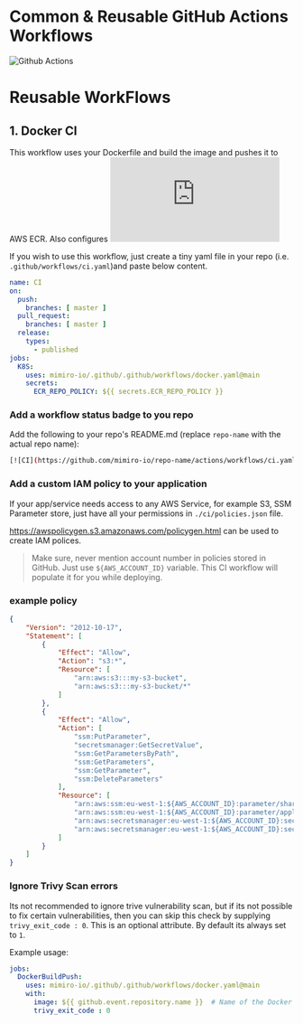 
# Common & Reusable GitHub Actions Workflows

![Github Actions](https://avatars.githubusercontent.com/u/44036562?s=200&v=4)

# Reusable WorkFlows

## 1. Docker CI

This workflow uses your Dockerfile and build the image and pushes it to AWS ECR.
Also configures ![IRSA](https://docs.aws.amazon.com/eks/latest/userguide/iam-roles-for-service-accounts.html)

If you wish to use this workflow, just create a tiny yaml file in your repo (i.e. `.github/workflows/ci.yaml`)and paste below content.

```yaml
name: CI
on:
  push:
    branches: [ master ]
  pull_request:
    branches: [ master ]
  release:
    types:
      - published
jobs:
  K8S:
    uses: mimiro-io/.github/.github/workflows/docker.yaml@main
    secrets:
      ECR_REPO_POLICY: ${{ secrets.ECR_REPO_POLICY }}
```

### Add a workflow status badge to you repo

Add the following to your repo's README.md (replace `repo-name` with the actual repo name):

```sh
[![CI](https://github.com/mimiro-io/repo-name/actions/workflows/ci.yaml/badge.svg)](https://github.com/mimiro-io/repo-name/actions/workflows/ci.yaml)
```

### Add a custom IAM policy to your application

If your app/service needs access to any AWS Service, for example S3, SSM Parameter store, just have all your permissions in `./ci/policies.json` file.

https://awspolicygen.s3.amazonaws.com/policygen.html can be used to create IAM polices.

> Make sure, never mention account number in policies stored in GitHub. Just use `${AWS_ACCOUNT_ID}` variable. This CI workflow will populate it for you while deploying. 

### example policy

```json
{
    "Version": "2012-10-17",
    "Statement": [
        {
            "Effect": "Allow",
            "Action": "s3:*",
            "Resource": [
                "arn:aws:s3:::my-s3-bucket",
                "arn:aws:s3:::my-s3-bucket/*"
            ]
        },
        {
            "Effect": "Allow",
            "Action": [
                "ssm:PutParameter",
                "secretsmanager:GetSecretValue",
                "ssm:GetParametersByPath",
                "ssm:GetParameters",
                "ssm:GetParameter",
                "ssm:DeleteParameters"
            ],
            "Resource": [
                "arn:aws:ssm:eu-west-1:${AWS_ACCOUNT_ID}:parameter/shared/*",
                "arn:aws:ssm:eu-west-1:${AWS_ACCOUNT_ID}:parameter/application/my-app/*",
                "arn:aws:secretsmanager:eu-west-1:${AWS_ACCOUNT_ID}:secret:/application/my-app/db-user",
                "arn:aws:secretsmanager:eu-west-1:${AWS_ACCOUNT_ID}:secret:/application/my-app/dbpass"
            ]
        }
    ]
}

```



### Ignore Trivy Scan errors

Its not recommended to ignore trive vulnerability scan, but if its not possible to fix
certain vulnerabilities, then you can skip this check by supplying `trivy_exit_code : 0`. 
This is an optional attribute. By default its always set to `1`. 

Example usage:  

```yaml
jobs:
  DockerBuildPush:
    uses: mimiro-io/.github/.github/workflows/docker.yaml@main
    with:
      image: ${{ github.event.repository.name }}  # Name of the Docker Image (without tags and registery name)
      trivy_exit_code : 0
```
